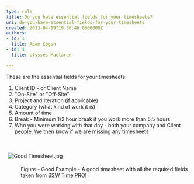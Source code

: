 ```yaml
---
type: rule
title: Do you have essential fields for your timesheets?
uri: do-you-have-essential-fields-for-your-timesheets
created: 2013-04-19T19:36:46.0000000Z
authors:
- id: 1
  title: Adam Cogan
- id: 4
  title: Ulysses Maclaren

---
```




<span class='intro'> <p>These are the essential fields for your timesheets&#58;</p><ol><li>Client ID - or Client Name</li><li>&quot;On-Site&quot; or &quot;Off-Site&quot;</li><li>Project and Iteration (if applicable)</li><li>Category (what kind of work it is)</li><li>Amount of time</li><li>Break - Minimum&#160;1/2 hour break if you work more than 5.5 hours.</li><li>Who you were working with that day - both your company and Client people. We then know if we are missing any timesheets</li></ol><p>&#160;</p><p class="ssw15-rteElement-GreyBox"><img alt="Good Timesheet.jpg" src="/PublishingImages/Good%20Timesheet.jpg" style="margin&#58;5px;" />&#160;</p><dd class="ssw15-rteElement-FigureGood">Figure - Good Example - A good timesheet with all the required fields taken from <a href="http&#58;//www.ssw.com.au/ssw/TimePRONET/">SSW Time PRO! </a></dd> </span>




